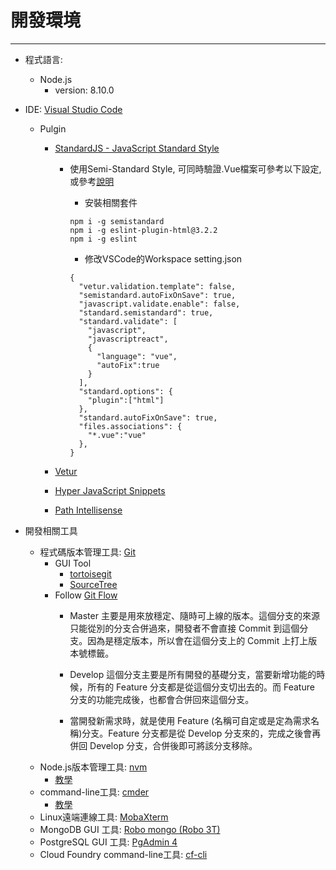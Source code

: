 # 開發環境

---

* 程式語言:

  * Node.js
    * version: 8.10.0

* IDE: [Visual Studio Code](https://code.visualstudio.com/)

  * Pulgin

    * [StandardJS - JavaScript Standard Style](https://marketplace.visualstudio.com/items?itemName=chenxsan.vscode-standardjs)

      * 使用Semi-Standard Style, 可同時驗證.Vue檔案可參考以下設定, 或參考[說明](https://wdd.js.org/vscode-vue-standardjs.html)

        * 安裝相關套件

        ```
        npm i -g semistandard
        npm i -g eslint-plugin-html@3.2.2
        npm i -g eslint
        ```

        * 修改VSCode的Workspace setting.json

        ```
        {
          "vetur.validation.template": false,
          "semistandard.autoFixOnSave": true,
          "javascript.validate.enable": false,
          "standard.semistandard": true,
          "standard.validate": [
            "javascript",
            "javascriptreact",
            {
              "language": "vue",
              "autoFix":true
            }
          ],
          "standard.options": {
            "plugin":["html"]
          },
          "standard.autoFixOnSave": true,
          "files.associations": {
            "*.vue":"vue"
          },  
        }
        ```

    * [Vetur](https://marketplace.visualstudio.com/items?itemName=octref.vetur)

    * [Hyper JavaScript Snippets](https://marketplace.visualstudio.com/items?itemName=t7yang.hyper-javascript-snippets)

    * [Path Intellisense](https://marketplace.visualstudio.com/items?itemName=christian-kohler.path-intellisense)

* 開發相關工具

  * 程式碼版本管理工具: [Git](https://gitforwindows.org/)
    * GUI Tool
      * [tortoisegit](https://tortoisegit.org/)
      * [SourceTree](https://www.sourcetreeapp.com/)
    * Follow [Git Flow](https://nvie.com/posts/a-successful-git-branching-model/)
      * Master 主要是用來放穩定、隨時可上線的版本。這個分支的來源只能從別的分支合併過來，開發者不會直接 Commit 到這個分支。因為是穩定版本，所以會在這個分支上的 Commit 上打上版本號標籤。
      * Develop 這個分支主要是所有開發的基礎分支，當要新增功能的時候，所有的 Feature 分支都是從這個分支切出去的。而 Feature 分支的功能完成後，也都會合併回來這個分支。

      * 當開發新需求時，就是使用 Feature \(名稱可自定或是定為需求名稱\)分支。Feature 分支都是從 Develop 分支來的，完成之後會再併回 Develop 分支，合併後即可將該分支移除。
  * Node.js版本管理工具: [nvm](https://github.com/coreybutler/nvm-windows)
    * [教學](https://oranwind.org/nvm-windows/)
  * command-line工具: [cmder](http://cmder.net/)
    * [教學](https://blog.miniasp.com/post/2015/09/27/Useful-tool-Cmder.aspx)
  * Linux遠端連線工具: [MobaXterm](https://mobaxterm.mobatek.net/)
  * MongoDB GUI 工具: [Robo mongo \(Robo 3T\)](https://robomongo.org/download)
  * PostgreSQL GUI 工具: [PgAdmin 4](https://www.pgadmin.org/download/)
  * Cloud Foundry command-line工具: [cf-cli](https://docs.cloudfoundry.org/cf-cli/install-go-cli.html)



